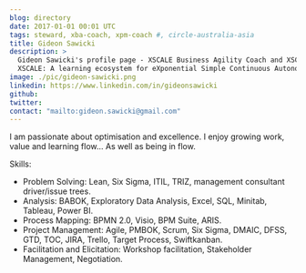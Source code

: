 ```yaml
---
blog: directory
date: 2017-01-01 00:01 UTC
tags: steward, xba-coach, xpm-coach #, circle-australia-asia
title: Gideon Sawicki
description: >
  Gideon Sawicki's profile page - XSCALE Business Agility Coach and XSCALE Product Management Coach.
  XSCALE: A learning ecosystem for eXponential Simple Continuous Autonomous Learning Ecosystems
image: ./pic/gideon-sawicki.png
linkedin: https://www.linkedin.com/in/gideonsawicki
github:
twitter:
contact: "mailto:gideon.sawicki@gmail.com"
---
```


<!-- Write your personal summary below. You can use Markdown formatting. -->

I am passionate about optimisation and excellence. I enjoy growing work, value and learning flow... As well as being in flow. 

Skills:

 * Problem Solving: Lean, Six Sigma, ITIL, TRIZ, management consultant driver/issue trees.
 * Analysis: BABOK, Exploratory Data Analysis, Excel, SQL, Minitab, Tableau, Power BI.
 * Process Mapping: BPMN 2.0, Visio, BPM Suite, ARIS.
 * Project Management: Agile, PMBOK, Scrum, Six Sigma, DMAIC, DFSS, GTD, TOC, JIRA, Trello, Target Process, Swiftkanban.
 * Facilitation and Elicitation: Workshop facilitation, Stakeholder Management, Negotiation.
